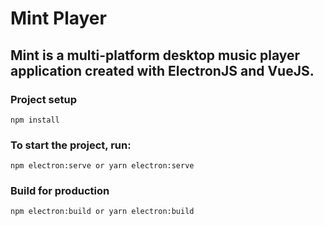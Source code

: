 # Mint Player

## Mint is a multi-platform desktop music player application created with ElectronJS and VueJS.

### Project setup

```
npm install
```

<!-- ### Compiles and hot-reloads for development
```
npm run serve
``` -->

### To start the project, run:

```
npm electron:serve or yarn electron:serve
```

### Build for production

```
npm electron:build or yarn electron:build
```

<!-- ### Compiles and minifies for production
```
npm run build
``` -->

<!-- ### Run your tests
```
npm run test
``` -->

<!-- ### Lints and fixes files
```
npm run lint
``` -->

<!-- ### Customize configuration
See [Configuration Reference](https://cli.vuejs.org/config/). -->
